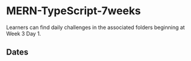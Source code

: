 # MERN-TypeScript-7weeks

Learners can find daily challenges in the associated folders beginning at Week 3 Day 1.

## Dates
